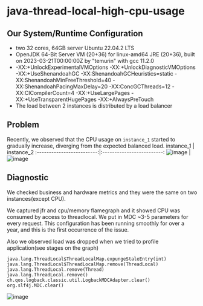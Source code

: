 # java-thread-local-high-cpu-usage

## Our System/Runtime Configuration
- two 32 cores, 64GB server Ubuntu 22.04.2 LTS
- OpenJDK 64-Bit Server VM (20+36) for linux-amd64 JRE (20+36), built on 2023-03-21T00:00:00Z by "temurin" with gcc 11.2.0
- -XX:+UnlockExperimentalVMOptions -XX:+UnlockDiagnosticVMOptions -XX:+UseShenandoahGC -XX:ShenandoahGCHeuristics=static -XX:ShenandoahMinFreeThreshold=40 -XX:ShenandoahPacingMaxDelay=20 -XX:ConcGCThreads=12 -XX:CICompilerCount=4 -XX:+UseLargePages -XX:+UseTransparentHugePages -XX:+AlwaysPreTouch
- The load between 2 instances is distributed by a load balancer

## Problem
Recently, we observed that the CPU usage on `instance_1` started to gradually increase, diverging from the expected balanced load.
instance_1             |  instance_2
:-------------------------:|:-------------------------:
![image](https://github.com/adeyneka/java-thread-local-high-cpu-udage/assets/1788378/5767d1b8-b937-4b8e-ae97-dc94d9f8e634) | ![image](https://github.com/adeyneka/java-thread-local-high-cpu-udage/assets/1788378/e0b5e6fd-c532-4078-82ea-b21dc3a68880)

## Diagnostic
We checked business and hardware metrics and they were the same on two instances(except CPU).

We captured jfr and cpu/memory flamegraph and it showed CPU was consumed by access to threadlocal.
We put in MDC ~3-5 parameters for every request. 
This configuration has been running smoothly for over a year, and this is the first occurrence of the issue.

Also we observed load was dropped when we tried to profile application(see stages on the graph)
```
java.lang.ThreadLocal$ThreadLocalMap.expungeStaleEntry(int)
java.lang.ThreadLocal$ThreadLocalMap.remove(ThreadLocal)
java.lang.ThreadLocal.remove(Thread)
java.lang.ThreadLocal.remove()
ch.qos.logback.classic.util.LogbackMDCAdapter.clear()
org.slf4j.MDC.clear()
```

![image](https://github.com/adeyneka/java-thread-local-high-cpu-udage/assets/1788378/743d8e13-26d6-471e-bfc5-96c16c387c4e)
